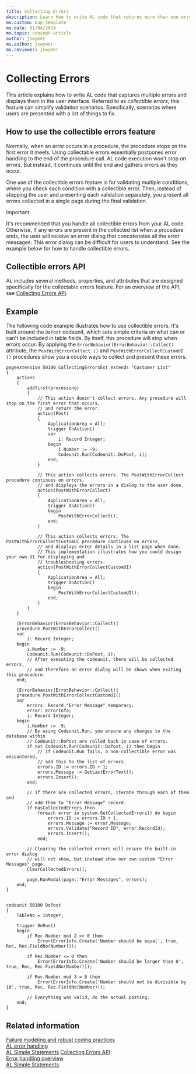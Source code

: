 ```yaml
---
title: Collecting Errors
description: Learn how to write AL code that returns more than one error and presents users with more detailed error information.
ms.custom: bap-template
ms.date: 01/04/2024
ms.topic: concept-article
author: jswymer
ms.author: jswymer
ms.reviewer: jswymer
---
```


# Collecting Errors

This article explains how to write AL code that captures multiple errors and displays them in the user interface. Referred to as *collectible errors*, this feature can simplify validation scenarios. Specifically, scenarios where users are presented with a list of things to fix.

## How to use the collectible errors feature

Normally, when an error occurs in a procedure, the procedure stops on the first error it meets. Using collectable errors essentially postpones error handling to the end of the procedure call. AL code execution won't stop on errors. But instead, it continues until the end and gathers errors as they occur.

One use of the collectible errors feature is for validating multiple conditions, where you check each condition with a collectible error. Then, instead of stopping the user and presenting each validation separately, you present all errors collected in a single page during the final validation. 

> [!IMPORTANT]
> It's recommended that you handle all collectible errors from your AL code. Otherwise, if any errors are present in the collected list when a procedure ends, the user will receive an error dialog that concatenates all the error messages. This error dialog can be difficult for users to understand. See the example below for how to handle collectible errors.


## Collectible errors API

AL includes several methods, properties, and attributes that are designed specifically for the collectable errors feature. For an overview of the API, see [Collecting Errors API](devenv-error-collection-api.md).


## Example 

The following code example illustrates how to use collectible errors. It's built around the `DoPost` codeunit, which sets simple criteria on what can or can't be included in table fields. By itself, this procedure will stop when errors occur. By applying the `ErrorBehavior(ErrorBehavior::Collect)` attribute, the `PostWithErrorCollect ()` and `PostWithErrorCollectCustomUI ()` procedures show you a couple ways to collect and present these errors.

```AL
pageextension 50100 CollectingErrorsExt extends "Customer List"
{
    actions
    {
        addfirst(processing)
        {
            // This action doesn't collect errors. Any procedure will stop on the first error that occurs,
            // and return the error.
            action(Post)
            {
                ApplicationArea = All;
                trigger OnAction()
                var
                    i: Record Integer;
                begin
                    i.Number := -9;
                    Codeunit.Run(Codeunit::DoPost, i);
                end;
            }

            // This action collects errors. The PostWithErrorCollect procedure continues on errors,
            // and displays the errors in a dialog to the user done.
            action(PostWithErrorCollect)
            {
                ApplicationArea = All;
                trigger OnAction()
                begin
                    PostWithErrorCollect();
                end;
            }

            // This action collects errors. The PostWithErrorCollectCustomUI procedure continues on errors,
            // and displays error details in a list page when done.
            // This implementation illustrates how you could design your own UI for displaying and
            // troubleshooting errors.
            action(PostWithErrorCollectCustomUI)
            {
                ApplicationArea = All;
                trigger OnAction()
                begin
                    PostWithErrorCollectCustomUI();
                end;
            }
        }
    }

    [ErrorBehavior(ErrorBehavior::Collect)]
    procedure PostWithErrorCollect()
    var
        i: Record Integer;
    begin
        i.Number := -9;
        Codeunit.Run(Codeunit::DoPost, i);
        // After executing the codeunit, there will be collected errors,
        // and therefore an error dialog will be shown when exiting this procedure.
    end;

    [ErrorBehavior(ErrorBehavior::Collect)]
    procedure PostWithErrorCollectCustomUI()
    var
        errors: Record "Error Message" temporary;
        error: ErrorInfo;
        i: Record Integer;
    begin
        i.Number := -9;
        // By using Codeunit.Run, you ensure any changes to the database within
        // Codeunit::DoPost are rolled back in case of errors.
        if not Codeunit.Run(Codeunit::DoPost, i) then begin
            // If Codeunit.Run fails, a non-collectible error was encountered,
            // add this to the list of errors.
            errors.ID := errors.ID + 1;
            errors.Message := GetLastErrorText();
            errors.Insert();
        end;

        // If there are collected errors, iterate through each of them and
        // add them to "Error Message" record.
        if HasCollectedErrors then
            foreach error in system.GetCollectedErrors() do begin
                errors.ID := errors.ID + 1;
                errors.Message := error.Message;
                errors.Validate("Record ID", error.RecordId);
                errors.Insert();
            end;

        // Clearing the collected errors will ensure the built-in error dialog
        // will not show, but instead show our own custom "Error Messages" page.
        ClearCollectedErrors();

        page.RunModal(page::"Error Messages", errors);
    end;
}


codeunit 50100 DoPost
{
    TableNo = Integer;

    trigger OnRun()
    begin
        if Rec.Number mod 2 <> 0 then
            Error(ErrorInfo.Create('Number should be equal', true, Rec, Rec.FieldNo(Number)));

        if Rec.Number <= 0 then
            Error(ErrorInfo.Create('Number should be larger than 0', true, Rec, Rec.FieldNo(Number)));

        if Rec.Number mod 3 = 0 then
            Error(ErrorInfo.Create('Number should not be divisible by 10', true, Rec, Rec.FieldNo(Number)));

        // Everything was valid, do the actual posting.
    end;
}
```

## Related information  

[Failure modeling and robust coding practices](devenv-robust-coding-practices.md)  
[AL error handling](devenv-al-error-handling.md)   
[AL Simple Statements](devenv-al-simple-statements.md)
[Collecting Errors API](devenv-error-collection-api.md)   
[Error handling overview](devenv-al-error-handling.md)  
[AL Simple Statements](devenv-al-simple-statements.md)  

